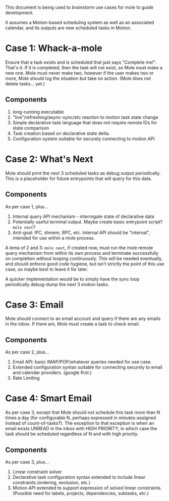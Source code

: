 This document is being used to brainstorm use cases for mole to guide development.

It assumes a Motion-based scheduling system as well as an associated calendar, and its outputs are new scheduled tasks
in Motion.

# Case 1: Whack-a-mole

Ensure that a task exists and is scheduled that just says "Complete me!". That's it. If it is completed, then the task
will not exist, so Mole must make a new one. Mole must never make two, however if the user makes two or more, Mole
should log the situation but take no action. (Mole does not delete tasks... yet.)

## Components

1. long-running executable
2. "live"/refreshing/async-sync/etc reaction to motion task state change
3. Simple declarative task language that does not require remote IDs for state comparison
4. Task creation based on declarative state delta.
5. Configuration system suitable for securely connecting to motion API


# Case 2: What's Next

Mole should print the next 3 scheduled tasks as debug output periodically. This is a placeholder for future entrypoints
that will query for this data.

## Components

As per case 1, plus...

1. Internal query API mechanism - interrogate state of declarative data
2. Potentially useful terminal output. Maybe create basic entrypoint script? `mole next`?
3. Anti-goal: IPC, shmem, RPC, etc. Internal API should be "internal", intended for use within a mole process.

A lema of 2 and 3: `mole next`, if created now, must run the mole remote query mechanism from within its own process and
terminate successfully on completion without looping continuously. This will be needed eventually, and should enforce
good code hygiene, but isn't strictly the point of this use case, so maybe best to leave it for later.

A quicker implementation would be to simply have the sync loop periodically debug-dump the next 3 motion tasks.

# Case 3: Email

Mole should connect to an email account and query if there are any emails in the inbox. If there are, Mole must create a
task to check email.


## Components

As per case 2, plus...

1. Email API: basic IMAP/POP/whatever queries needed for use case.
2. Extended configuration syntax suitable for connecting securely to email and calendar providers. (google first.)
3. Rate Limiting

# Case 4: Smart Email

As per case 3, except that Mole should not schedule this task more than N times a day (for configurable N, perhaps
expressed in minutes-assigned instead of count-of-tasks?). The exception to that exception is when an email exists
UNREAD in the inbox with HIGH PRIORITY, in which case the task should be scheduled regardless of N and with high
priority.


## Components

As per case 3, plus...


1. Linear constraint solver
2. Declarative task configuration syntax extended to include linear constraints (ordering, exclusion, etc.)
3. Motion API extended to support expression of solved linear constraints. (Possible need for labels, projects,
   dependencies, subtasks, etc.)
